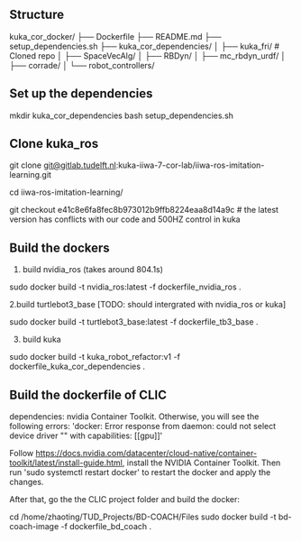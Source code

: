 
## Structure

kuka_cor_docker/
├── Dockerfile
├── README.md
├── setup_dependencies.sh
├── kuka_cor_dependencies/
│   ├── kuka_fri/                # Cloned repo
│   ├── SpaceVecAlg/
│   ├── RBDyn/
│   ├── mc_rbdyn_urdf/
│   ├── corrade/
│   └── robot_controllers/


## Set up the dependencies

mkdir kuka_cor_dependencies
bash setup_dependencies.sh

## Clone kuka_ros

git clone git@gitlab.tudelft.nl:kuka-iiwa-7-cor-lab/iiwa-ros-imitation-learning.git

cd iiwa-ros-imitation-learning/

git checkout e41c8e6fa8fec8b973012b9ffb8224eaa8d14a9c  # the latest version has conflicts with our code and 500HZ control in kuka



## Build the dockers

1. build nvidia_ros (takes around 804.1s)

sudo docker build -t nvidia_ros:latest -f dockerfile_nvidia_ros .

2.build turtlebot3_base [TODO: should intergrated with nvidia_ros or kuka]

sudo docker build -t turtlebot3_base:latest -f dockerfile_tb3_base .

3. build kuka

sudo docker build -t kuka_robot_refactor:v1 -f dockerfile_kuka_cor_dependencies .


## Build the dockerfile of CLIC
dependencies: nvidia Container Toolkit. Otherwise, you will see the following errors: 'docker: Error response from daemon: could not select device driver "" with capabilities: [[gpu]]'

Follow https://docs.nvidia.com/datacenter/cloud-native/container-toolkit/latest/install-guide.html, install the NVIDIA Container Toolkit. Then run 'sudo systemctl restart docker' to restart the docker and apply the changes. 

After that, go the the CLIC project folder and build the docker:

cd /home/zhaoting/TUD_Projects/BD-COACH/Files
sudo docker build -t bd-coach-image -f dockerfile_bd_coach .

